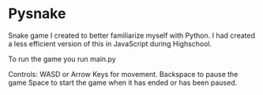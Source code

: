 # Pysnake

Snake game I created to better familiarize myself with Python. I had created a less efficient version of this in JavaScript during Highschool.

To run the game you run main.py

Controls:
WASD or Arrow Keys for movement.
Backspace to pause the game
Space to start the game when it has ended or has been paused.
